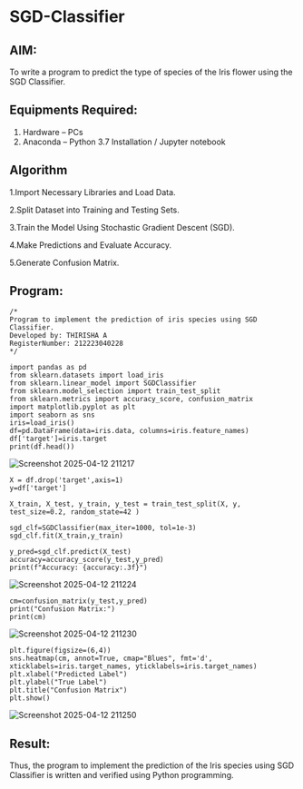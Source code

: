 # SGD-Classifier
## AIM:
To write a program to predict the type of species of the Iris flower using the SGD Classifier.

## Equipments Required:
1. Hardware – PCs
2. Anaconda – Python 3.7 Installation / Jupyter notebook

## Algorithm
1.Import Necessary Libraries and Load Data.

2.Split Dataset into Training and Testing Sets.

3.Train the Model Using Stochastic Gradient Descent (SGD).

4.Make Predictions and Evaluate Accuracy.

5.Generate Confusion Matrix.

## Program:
```
/*
Program to implement the prediction of iris species using SGD Classifier.
Developed by: THIRISHA A
RegisterNumber: 212223040228
*/
```
```
import pandas as pd 
from sklearn.datasets import load_iris 
from sklearn.linear_model import SGDClassifier
from sklearn.model_selection import train_test_split 
from sklearn.metrics import accuracy_score, confusion_matrix 
import matplotlib.pyplot as plt 
import seaborn as sns 
iris=load_iris() 
df=pd.DataFrame(data=iris.data, columns=iris.feature_names) 
df['target']=iris.target 
print(df.head())
```
![Screenshot 2025-04-12 211217](https://github.com/user-attachments/assets/47192265-bc7b-4043-84cb-a8eaedaa21f9)

```
X = df.drop('target',axis=1) 
y=df['target']

X_train, X_test, y_train, y_test = train_test_split(X, y, test_size=0.2, random_state=42 )

sgd_clf=SGDClassifier(max_iter=1000, tol=1e-3)
sgd_clf.fit(X_train,y_train)

y_pred=sgd_clf.predict(X_test)
accuracy=accuracy_score(y_test,y_pred)
print(f"Accuracy: {accuracy:.3f}")
```
![Screenshot 2025-04-12 211224](https://github.com/user-attachments/assets/d38e78d8-83c3-411f-b8db-fcde498bd702)

```
cm=confusion_matrix(y_test,y_pred) 
print("Confusion Matrix:") 
print(cm)
```
![Screenshot 2025-04-12 211230](https://github.com/user-attachments/assets/1b5f5144-8f08-4699-969b-b4789884c169)

```
plt.figure(figsize=(6,4))
sns.heatmap(cm, annot=True, cmap="Blues", fmt='d', xticklabels=iris.target_names, yticklabels=iris.target_names)
plt.xlabel("Predicted Label")
plt.ylabel("True Label")
plt.title("Confusion Matrix")
plt.show()
```
![Screenshot 2025-04-12 211250](https://github.com/user-attachments/assets/730e5c87-da62-447f-a883-79ac7b25369b)

## Result:
Thus, the program to implement the prediction of the Iris species using SGD Classifier is written and verified using Python programming.
